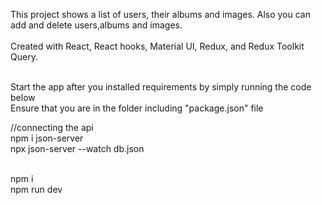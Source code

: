 This project shows a list of users, their albums and images. Also you can add and delete users,albums and images. <br><br>
Created with React, React hooks, Material UI, Redux, and Redux Toolkit Query. <br><br>

Start the app after you installed requirements by simply running the code below <br>
Ensure that you are in the folder including "package.json" file

//connecting the api<br>
npm i json-server <br> 
npx json-server --watch db.json<br><br>

npm i <br>
npm run dev 
